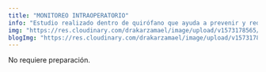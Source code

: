 ```yaml
---
title: "MONITOREO INTRAOPERATORIO"
info: "Estudio realizado dentro de quirófano que ayuda a prevenir y reducir complicaciones neurológicas asociadas a un procedimiento quirúrgico."
img: "https://res.cloudinary.com/drakarzamael/image/upload/v1573178565/estudiosMini/MONITOREO_INTRAOPERATORIO.svg"
blogImg: "https://res.cloudinary.com/drakarzamael/image/upload/v1573178917/estudiosBlog/MONITOREO_INTRAOPERATORIO_open.svg"
---
```

No requiere preparación.
